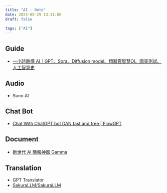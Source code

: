 ```yaml
---
title: "AI - Note"
date: 2024-08-29 13:11:00
draft: false

tags: ["AI"]
---
```


## Guide
- [一小時略懂 AI｜GPT、Sora、Diffusion model、類器官智慧OI、圖靈測試、人工智慧史](https://www.youtube.com/watch?v=eraWvfD_Ihg)

## Audio
- Suno AI

## Chat Bot
- [Chat With ChatGPT bot DAN fast and free | FlowGPT](https://flowgpt.com/)

## Document
- [新世代 AI 簡報神器 Gamma](https://www.youtube.com/watch?v=nl-eVo1EhEQ)

## Translation
- GPT Translator
- [SakuraLLM/SakuraLLM](https://github.com/SakuraLLM/SakuraLLM)



